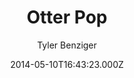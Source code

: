 ---
title: Otter Pop
github: https://github.com/tybenz/otter-pop/
demo: https://tybenz.com/otter-pop
author: Tyler Benziger
ssg:
  - Jekyll
cms:
  - No Cms
date: 2014-05-10T16:43:23.000Z
description: The world's greatest jekyll theme
stale: true
disabled: false
disabled_reason: ''
---